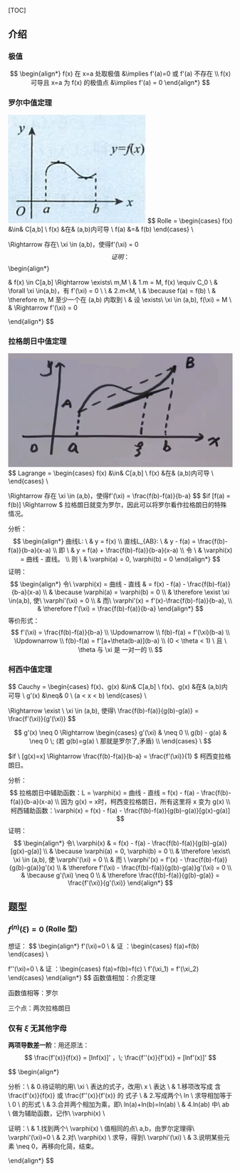 [TOC]

## 介绍

### 极值

$$
\begin{align*}
 f(x) 在 x=a 处取极值 &\implies f'(a)=0 或 f'(a) 不存在 \\
 f(x) 可导且 x=a 为 f(x) 的极值点 &\implies f'(a) = 0
\end{align*}
$$



### 罗尔中值定理

![1650934329778](assets/1650934329778.png)
$$
Rolle = \begin{cases} 
	f(x) &\in& C[a,b]  \\ 
	f(x) &在& (a,b)内可导  \\
	f(a) &=& f(b)
\end{cases} \

\Rightarrow 存在\ \xi \in (a,b)，使得f'(\xi) = 0
$$
证明：
$$
\begin{align*}

& f(x) \in C[a,b] \Rightarrow \exists\ m,M	\\
& 1.m = M, f(x) \equiv C_0	\\
& \forall \xi \in(a,b)，有 f'(\xi) = 0 			\\
\\
& 2.m<M, \\
& \because f(a) = f(b) \\
& \therefore m, M 至少一个在 (a,b) 内取到	\\
& 设 \exists\ \xi \in (a,b), f(\xi) = M \\
& \Rightarrow f'(\xi) = 0

\end{align*}
$$


### 拉格朗日中值定理

![1650934607542](assets/1650934607542.png)
$$
Lagrange = \begin{cases} 
	f(x) &\in& C[a,b]  \\ 
	f(x) &在& (a,b)内可导  \\
\end{cases} \

\Rightarrow 存在 \xi \in (a,b)，使得f'(\xi) = \frac{f(b)-f(a)}{b-a}
$$
$if [f(a) = f(b)] \Rightarrow $ 拉格朗日就变为罗尔，因此可以将罗尔看作拉格朗日的特殊情况。

分析：
$$
\begin{align*}
    曲线L: \ & 		y = f(x) 								  	\\
    直线L_{AB}: \ & 	y - f(a) = \frac{f(b)-f(a)}{b-a}(x-a)		\\
    即 \ & 			 y = f(a) + \frac{f(b)-f(a)}{b-a}(x-a)		 \\
    令 \ & \varphi(x) = 曲线 - 直线。								  \\
    则 \ & \varphi(a) = 0, \varphi(b) = 0
\end{align*}
$$
证明：
$$
\begin{align*} 
    令\ \varphi(x) = 曲线 - 直线 & = f(x) - f(a) - \frac{f(b)-f(a)}{b-a}(x-a)	\\
    & \because \varphi(a) = \varphi(b) = 0	\\
    & \therefore \exist \xi \in(a,b), 使\ \varphi'(\xi) = 0	\\
    & 而\ \varphi'(x) = f'(x)-\frac{f(b)-f(a)}{b-a},	\\
    & \therefore f'(\xi) = \frac{f(b)-f(a)}{b-a}
\end{align*}
$$
等价形式：
$$
f'(\xi) = \frac{f(b)-f(a)}{b-a} 	\\
\Updownarrow	\\
f(b)-f(a) = f'(\xi)(b-a)	\\
\Updownarrow	\\
f(b)-f(a) = f'[a+\theta(b-a)](b-a) \\
(0 < \theta < 1) \ 且 \ \theta 与 \xi 是 一对一的	\\
$$


### 柯西中值定理

$$
Cauchy = \begin{cases} 
	f(x)、g(x) &\in& C[a,b]  \\ 
	f(x)、g(x) &在& (a,b)内可导  \\
	g'(x) 	  &\neq& 0 \ (a < x < b)
\end{cases} \ 

\Rightarrow \exist \ \xi \in (a,b), 使得\ \frac{f(b)-f(a)}{g(b)-g(a)} = \frac{f'(\xi)}{g'(\xi)}
$$

$$
g'(x) \neq 0 \Rightarrow \begin{cases} 
	g'(\xi) & \neq 0  \\ 
	g(b) - g(a) & \neq 0 \; (若 g(b)=g(a) \ 那就是罗尔了,矛盾)  \\
\end{cases} \
$$

$if \ [g(x)=x] \Rightarrow \frac{f(b)-f(a)}{b-a} = \frac{f'(\xi)}{1} $   柯西变拉格朗日。



分析：
$$
拉格朗日中辅助函数：L = \varphi(x) = 曲线 - 直线 = f(x) - f(a) - \frac{f(b)-f(a)}{b-a}(x-a) \\
因为 g(x) = x时，柯西变拉格朗日，所有这里将 x 变为 g(x) \\
柯西辅助函数：\varphi(x) = f(x) - f(a) - \frac{f(b)-f(a)}{g(b)-g(a)}[g(x)-g(a)]
$$
证明：
$$
\begin{align*}
    令\ \varphi(x) & = f(x) - f(a) - \frac{f(b)-f(a)}{g(b)-g(a)}[g(x)-g(a)]	\\
    & \because \varphi(a) = 0, \varphi(b) = 0	\\
    & \therefore \exist\ \xi \in (a,b), 使 \varphi'(\xi) = 0 \\
    & 而 \ \varphi'(x) = f'(x) - \frac{f(b)-f(a)}{g(b)-g(a)}g'(x) \\
    & \therefore f'(\xi) - \frac{f(b)-f(a)}{g(b)-g(a)}g'(\xi) = 0	\\
    & \because g'(\xi) \neq 0	\\
    & \therefore \frac{f(b)-f(a)}{g(b)-g(a)} = \frac{f'(\xi)}{g'(\xi)}
\end{align*}
$$


## 题型

### $f^{(n)}(\xi) = 0$  (Rolle 型)

想证：
$$
\begin{align*}
f'(\xi)=0 \ & 证 ：\begin{cases} f(a)=f(b) \end{cases}	\\

f''(\xi)=0 \ & 证 ：\begin{cases} f(a)=f(b)=f(c) \\ f'(\xi_1) = f'(\xi_2) \end{cases}
\end{align*}
$$
函数值相加：介质定理

函数值相等：罗尔

三个点：两次拉格朗日



### 仅有 $\xi$ 无其他字母

**两项导数差一阶**：用还原法：
$$
\frac{f'(x)}{f(x)} = [lnf(x)]' ，\; \frac{f''(x)}{f'(x)} = [lnf'(x)]'
$$

$$
\begin{align*}

分析：\\
    & 0.待证明的用\ \xi \ 表达的式子，改用\ x \ 表达 	  \\
    & 1.移项改写成 含 \frac{f'(x)}{f(x)} 或 \frac{f''(x)}{f'(x)} 的 式子 	\\
    & 2.写成两个\ ln \ 求导相加等于\ 0 \ 的形式			\\
    & 3.合并两个相加为乘，即\ ln(a)+ln(b)=ln(ab)	  \\
    & 4.ln(ab) 中\ ab \ 做为辅助函数，记作\ \varphi(x)					\\

证明：\\
    & 1.找到两个\ \varphi(x) \ 值相同的点\ a,b，由罗尔定理得\ \varphi'(\xi)=0	\\
    & 2.对\ \varphi(x) \ 求导，得到\ \varphi'(\xi)	\\
    & 3.说明某些元素 \neq 0，再移向化简，结束。

\end{align*}
$$





























